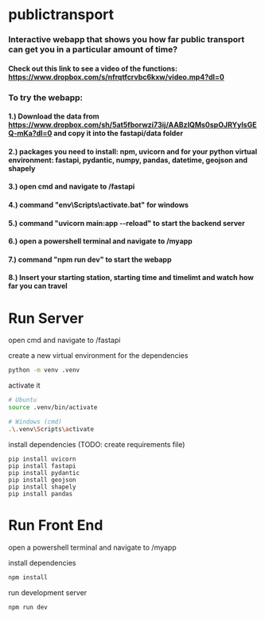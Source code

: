 # publictransport

### Interactive webapp that shows you how far public transport can get you in a particular amount of time?

#### Check out this link to see a video of the functions: https://www.dropbox.com/s/nfrqtfcrvbc6kxw/video.mp4?dl=0

### To try the webapp:
#### 1.) Download the data from https://www.dropbox.com/sh/5at5fborwzi73ij/AABzIQMs0spOJRYyIsGEQ-mKa?dl=0 and copy it into the fastapi/data folder
#### 2.) packages you need to install: npm, uvicorn and for your python virtual environment: fastapi, pydantic, numpy, pandas, datetime, geojson and shapely
#### 3.) open cmd and navigate to /fastapi 
#### 4.) command "env\Scripts\activate.bat" for windows
#### 5.) command "uvicorn main:app --reload" to start the backend server 
#### 6.) open a powershell terminal and navigate to /myapp
#### 7.) command "npm run dev" to start the webapp
#### 8.) Insert your starting station, starting time and timelimt and watch how far you can travel


# Run Server
open cmd and navigate to /fastapi 

create a new virtual environment for the dependencies

```bash
python -m venv .venv
```

activate it

```bash
# Ubuntu
source .venv/bin/activate

# Windows (cmd)
.\.venv\Scripts\activate
```

install dependencies (TODO: create requirements file)

```
pip install uvicorn
pip install fastapi
pip install pydantic
pip install geojson
pip install shapely
pip install pandas

```


# Run Front End
open a powershell terminal and navigate to /myapp

install dependencies

```bash
npm install
```

run development server

```bash
npm run dev
```
